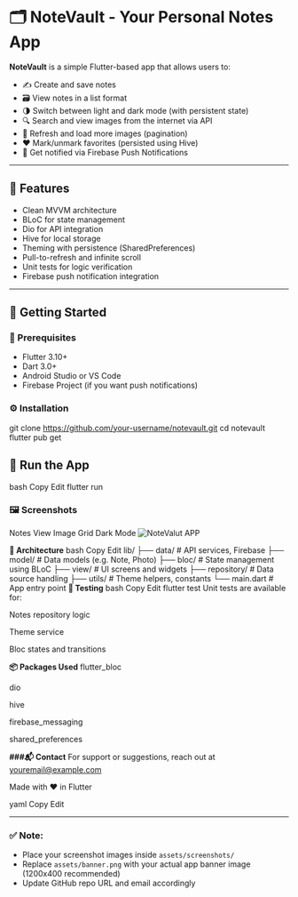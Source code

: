 # 🗂️ NoteVault - Your Personal Notes App

**NoteVault** is a simple Flutter-based app that allows users to:
- ✍️ Create and save notes
- 🗃️ View notes in a list format
- 🌗 Switch between light and dark mode (with persistent state)
- 🔍 Search and view images from the internet via API
- 🔄 Refresh and load more images (pagination)
- ❤️ Mark/unmark favorites (persisted using Hive)
- 📲 Get notified via Firebase Push Notifications

---

## 🚀 Features

- Clean MVVM architecture
- BLoC for state management
- Dio for API integration
- Hive for local storage
- Theming with persistence (SharedPreferences)
- Pull-to-refresh and infinite scroll
- Unit tests for logic verification
- Firebase push notification integration

---

## 🏁 Getting Started

### 🔧 Prerequisites
- Flutter 3.10+
- Dart 3.0+
- Android Studio or VS Code
- Firebase Project (if you want push notifications)

### ⚙️ Installation

git clone https://github.com/your-username/notevault.git
cd notevault
flutter pub get


## 🐝 Run the App
bash
Copy
Edit
flutter run

### 🖼️ Screenshots
Notes View	Image Grid	Dark Mode
![NoteValut APP](https://github.com/user-attachments/assets/d797f02b-de30-4849-9dde-17e4d6f6974c)

**📁 Architecture**
bash
Copy
Edit
lib/
├── data/              # API services, Firebase
├── model/             # Data models (e.g. Note, Photo)
├── bloc/              # State management using BLoC
├── view/              # UI screens and widgets
├── repository/        # Data source handling
├── utils/             # Theme helpers, constants
└── main.dart          # App entry point
**🧪 Testing**
bash
Copy
Edit
flutter test
Unit tests are available for:

Notes repository logic

Theme service

Bloc states and transitions

**📦 Packages Used**
flutter_bloc

dio

hive

firebase_messaging

shared_preferences

**###📬 Contact**
For support or suggestions, reach out at youremail@example.com

Made with ❤️ in Flutter

yaml
Copy
Edit

---

### ✅ Note:
- Place your screenshot images inside `assets/screenshots/`
- Replace `assets/banner.png` with your actual app banner image (1200x400 recommended)
- Update GitHub repo URL and email accordingly
